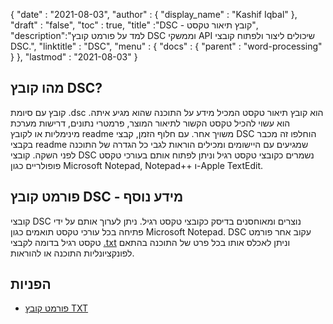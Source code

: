 {
  "date" : "2021-08-03",
  "author" : {
    "display_name" : "Kashif Iqbal"
},
  "draft" : "false",
  "toc" : true,
  "title" :"DSC - קובץ תיאור טקסט",
  "description":"למד על פורמט קובץ DSC וממשקי API שיכולים ליצור ולפתוח קובצי DSC.",
  "linktitle" : "DSC",
  "menu" : {
    "docs" : {
      "parent" : "word-processing"
}
},
  "lastmod" : "2021-08-03"
}

## מהו קובץ DSC?

קובץ עם סיומת .dsc הוא קובץ תיאור טקסט המכיל מידע על התוכנה שהוא מגיע איתה. הוא עשוי להכיל טקסט הקשור לתיאור המוצר, פרמטרי נתונים, דרישות מערכת מינימליות או לקובץ readme משויך אחר. עם חלוף הזמן, קבצי DSC הוחלפו זה מכבר בקבצי readme שמגיעים עם היישומים ומכילים הוראות לגבי כל הגדרה של התוכנה לפני השקה. קובצי DSC נשמרים כקובצי טקסט רגיל וניתן לפתוח אותם בעורכי טקסט פופולריים כגון Microsoft Notepad, Notepad++ ו-Apple TextEdit.

## פורמט קובץ DSC - מידע נוסף

קובצי DSC נוצרים ומאוחסנים בדיסק כקובצי טקסט רגיל. ניתן לערוך אותם על ידי פתיחה בכל עורכי טקסט תואמים כגון Microsoft Notepad. DSC עקוב אחר פורמט טקסט רגיל בדומה לקבצי [.txt](/he/word-processing/txt/) וניתן לאכלס אותו בכל פרט של התוכנה בהתאם לפונקציונליות התוכנה או להוראות.

## הפניות

* [פורמט קובץ TXT](https://en.wikipedia.org/wiki/Text_file)


